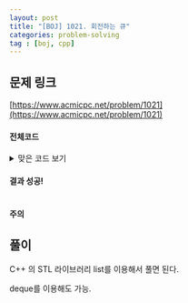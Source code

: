 ```yaml
---
layout: post
title: "[BOJ] 1021. 회전하는 큐"
categories: problem-solving
tag : [boj, cpp]
---
```


## 문제 링크<br>
 [https://www.acmicpc.net/problem/1021](https://www.acmicpc.net/problem/1021)<br>


#### 전체코드<br>

<details>
<summary>맞은 코드 보기</summary>
<div markdown="1">

```cpp
#include<iostream>
#include<list>
#include<vector>

using namespace std;

int solution(int n, int m, vector<int> output){
    int answer = 0;
    list<int> d;
    for(int idx=1; idx<=n; idx++) d.push_back(idx);

    for(int target: output){
        if(d.front()==target){
            d.pop_front();
        }
        else{
            int targetIdx = 0;
            for(auto& each: d){
                if(each==target) break;
                targetIdx++;
            }
            // 왼쪽으로 돌리기
            if(targetIdx <= d.size()/2){
                while(d.front()!=target){
                    int temp = d.front();
                    d.pop_front();
                    d.push_back(temp);
                    answer++;
                }
            }
            // 오른쪽으로 돌리기
            else{
                while(d.front()!=target){
                    int temp = d.back();
                    d.pop_back();
                    d.push_front(temp);
                    answer++;
                }
            }
            // 출력
            d.pop_front();
        }
    }

    return answer;
}

int main(){
    ios_base::sync_with_stdio(false);
	cin.tie(NULL);
    
    int n,m; cin>>n>>m;
    vector<int> output;
    for(int idx=0; idx<m; idx++){
        int num; cin>>num;
        output.push_back(num);
    }
    
    int answer = solution(n, m, output);

    cout<<answer;

    return 0;
}
```
</div>
</details>

#### 결과 성공!<br>
![]()

<div class="divider"></div>

#### 주의 <br> 

## 풀이<br>
C++ 의 STL 라이브러리 list를 이용해서 풀면 된다.  

deque를 이용해도 가능. 
